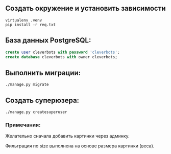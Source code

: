## Создать окружение и установить зависимости
```
virtualenv .venv
pip install -r req.txt
```

## База данных PostgreSQL:
```sql
create user cleverbots with password 'cleverbots';
create database cleverbots with owner cleverbots;
```
## Выполнить миграции:
`./manage.py migrate`


## Создать суперюзера: 
`./manage.py createsuperuser`

### Примечания:

Желательно сначала добавить картинки через админку.

Фильтрация по size выполнена на основе размера картинки (веса).